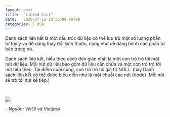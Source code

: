 ```yaml
---
layout: post
title:  "Linked List"
date:   2020-07-12 10:30:00 +0700
categories: C DSA
---
```

Danh sách liên kết là một cấu trúc dữ liệu có thể lưu trữ một số lượng phần tử tùy ý và dễ dàng thay đổi kích thước, cũng như dễ dàng bỏ đi các phần tử bên trong nó.

Danh sách liên kết, hiểu theo cách đơn giản nhất là một con trỏ trỏ tới một nút dữ liệu. Mỗi nút dữ liệu bao gồm dữ liệu cần chứa và một con trỏ trỏ tới nút tiếp theo. Tại điểm cuối cùng, con trỏ trỏ tới giá trị NULL. (hay Danh sách liên kết có thể được biểu diễn như là một chuỗi các nút {node}. Mỗi nút sẽ trỏ tới nút kế tiếp.)

<img style="margin-top: 30px;" src="https://vietjack.com/cau-truc-du-lieu-va-giai-thuat/images/linked_list.jpg">

*- Nguồn: VNOI và Vietjack.*

